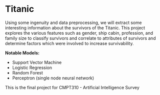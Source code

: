 # Titanic
 
Using some ingenuity and data preprocessing, we will extract some interesting information about the survivors of the Titanic. 
This project explores the various features such as gender, ship cabin, profession, and family size to classify survivors and 
correlate to attributes of survivors and determine factors which were involved to increase survivability. 

**Notable Models:**
- Support Vector Machine
- Logistic Regression
- Random Forest
- Perceptron (single node neural network)

This is the final project for CMPT310 - Artificial Intelligence Survey
